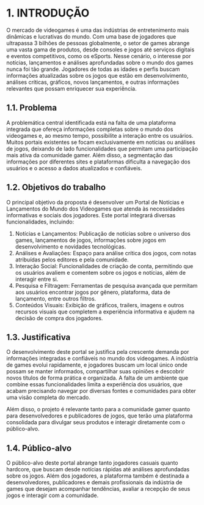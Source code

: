 # 1. INTRODUÇÃO

O mercado de videogames é uma das indústrias de entretenimento mais dinâmicas e lucrativas do mundo. Com uma base de jogadores que ultrapassa 3 bilhões de pessoas globalmente, o setor de games abrange uma vasta gama de produtos, desde consoles e jogos até serviços digitais e eventos competitivos, como os eSports. Nesse cenário, o interesse por notícias, lançamentos e análises aprofundadas sobre o mundo dos games nunca foi tão grande. Jogadores de todas as idades e perfis buscam informações atualizadas sobre os jogos que estão em desenvolvimento, análises críticas, gráficos, novos lançamentos, e outras informações relevantes que possam enriquecer sua experiência.

## 1.1. Problema

A problemática central identificada está na falta de uma plataforma integrada que ofereça informações completas sobre o mundo dos videogames e, ao mesmo tempo, possibilite a interação entre os usuários. Muitos portais existentes se focam exclusivamente em notícias ou análises de jogos, deixando de lado funcionalidades que permitam uma participação mais ativa da comunidade gamer. Além disso, a segmentação das informações por diferentes sites e plataformas dificulta a navegação dos usuários e o acesso a dados atualizados e confiáveis.

## 1.2. Objetivos do trabalho

O principal objetivo da proposta é desenvolver um Portal de Notícias e Lançamentos do Mundo dos Videogames que atenda às necessidades informativas e sociais dos jogadores. Este portal integrará diversas funcionalidades, incluindo:
1.	Notícias e Lançamentos: Publicação de notícias sobre o universo dos games, lançamentos de jogos, informações sobre jogos em desenvolvimento e novidades tecnológicas.  
2.	Análises e Avaliações: Espaço para análise crítica dos jogos, com notas atribuídas pelos editores e pela comunidade.  
3.	Interação Social: Funcionalidades de criação de conta, permitindo que os usuários avaliem e comentem sobre os jogos e notícias, além de interagir entre si.  
4.	Pesquisa e Filtragem: Ferramentas de pesquisa avançada que permitam aos usuários encontrar jogos por gênero, plataforma, data de lançamento, entre outros filtros.  
5.	Conteúdos Visuais: Exibição de gráficos, trailers, imagens e outros recursos visuais que completem a experiência informativa e ajudem na decisão de compra dos jogadores.  


## 1.3. Justificativa

O desenvolvimento deste portal se justifica pela crescente demanda por informações integradas e confiáveis no mundo dos videogames. A indústria de games evolui rapidamente, e jogadores buscam um local único onde possam se manter informados, compartilhar suas opiniões e descobrir novos títulos de forma prática e organizada. A falta de um ambiente que combine essas funcionalidades limita a experiência dos usuários, que acabam precisando navegar por diversas fontes e comunidades para obter uma visão completa do mercado.  

Além disso, o projeto é relevante tanto para a comunidade gamer quanto para desenvolvedores e publicadores de jogos, que terão uma plataforma consolidada para divulgar seus produtos e interagir diretamente com o público-alvo.


## 1.4. Público-alvo

O público-alvo deste portal abrange tanto jogadores casuais quanto hardcore, que buscam desde notícias rápidas até análises aprofundadas sobre os jogos. Além dos jogadores, a plataforma também é destinada a desenvolvedores, publicadores e demais profissionais da indústria de games que desejam acompanhar tendências, avaliar a recepção de seus jogos e interagir com a comunidade.
